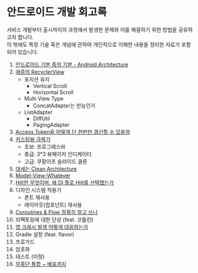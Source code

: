 # 안드로이드 개발 회고록
서비스 개발부터 출시까지의 과정에서 발생한 문제와 이를 해결하기 위한 방법을 공유하고자 합니다.</br>
이 밖에도 특정 기술 혹은 개념에 관하여 개인적으로 이해한 내용을 정리한 자료가 포함되어 있습니다.

1. [안드로이드 기본 중의 기본 - Android Architecture](/android/architecture.md)
2. [애증의 RecyclerView](/android/recyclerview.md)
   - 포지션 유지
     - Vertical Scroll
     - Horizontal Scroll
   - Multi View Type
     - ConcatAdapter는 만능인가
   - ListAdapter
     - DiffUtil
     - PagingAdapter
3. [Access Token을 어떻게 단 한번만 갱신할 수 있을까](/android/renew-access-token.md)
4. [커스텀뷰 극복기](/android/custom-view.md)
    - 초보: 프로그래스바
    - 중급: 3*3 뷰페이저 인디케이터
    - 고급: 쿠팡이츠 슬라이드 클론
5. [대세는 Clean Architecture](/android/clean-architecture.md)
6. [Model-View-Whatever](/android/data-presentation-architecture.md)
7. [Hilt란 무엇이며, 왜 DI 툴로 Hilt를 선택했는가](/android/hilt.md)
8. 디자인 시스템 적용기
    - 폰트 재사용
    - 레이아웃(컴포넌트) 재사용
9.  [Coroutines & Flow 정확히 알고 쓰나](/android/coroutines-flow.md)
10. 리팩토링에 대한 단상 (feat. 코틀린)
11. [앱 크래시 발생 어떻게 대응하는가](/android/handle-app-crash.md)
12. Gradle 설정 (feat. flavor)
13. 프로가드
14. 암호화
15. 테스트 (미정)
16. [무중단 통합 ~ 배포까지](/infra/ci_cd/android-ci-cd.md)
